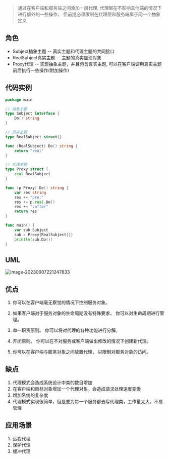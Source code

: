> 通过在客户端和服务端之间添加一层代理,  代理层在不影响其他端的情况下进行额外的一些操作， 但前提必须限制在代理层和服务端属于同一个抽象定义

## 角色

- Subject抽象主题 -- 真实主题和代理主题的共同接口
- RealSubject真实主题 -- 主题的真实显现对象
- Proxy代理 -- 实现抽象主题，并且包含真实主题, 可以在客户端调用真实主题前后执行一些操作(附加操作)

## 代码实例

```go
package main

// 抽象主题
type Subject interface {
	Do() string
}

// 真实主题
type RealSubject struct{}

func (RealSubject) Do() string {
	return "real"
}

// 代理主题
type Proxy struct {
	real RealSubject
}

func (p Proxy) Do() string {
	var res string
	res += "pre:"
	res += p.real.Do()
	res += ":after"
	return res
}

func main() {
	var sub Subject
	sub = Proxy{RealSubject{}}
	println(sub.Do())
}

```

## UML

![image-20230607221247833](http://img.hahagblog.com/local/image-20230607221247833.png)

## 优点

1. 你可以在客户端毫无察觉的情况下控制服务对象。

2. 如果客户端对于服务对象的生命周期没有特殊要求， 你可以对生命周期进行管理。

3. 单一职责原则。 你可以将对代理的各种功能进行分解。

4. 开闭原则。 你可以在不对服务或客户端做出修改的情况下创建新代理。

5. 你可以在客户端与服务对象之间放置代理， 以限制对服务对象的访问。

## 缺点

1. 代理模式会造成系统设计中类的数目增加
2. 在客户端和目标对象增加一个代理对象，会造成请求处理速度变慢
3. 增加系统的复杂度
4. 代理模式实现很简单，但是要为每一个服务都去写代理类，工作量太大，不易管理

## 应用场景

1. 远程代理
2. 保护代理
3. 缓冲代理

